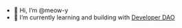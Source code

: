 - 👋 Hi, I’m @meow-y
- 🌱 I’m currently learning and building with [Developer DAO](https://github.com/Developer-DAO)


<!---
meowy is a ✨ special ✨ repository because its `README.md` (this file) appears on your GitHub profile.
You can click the Preview link to take a look at your changes.
--->
